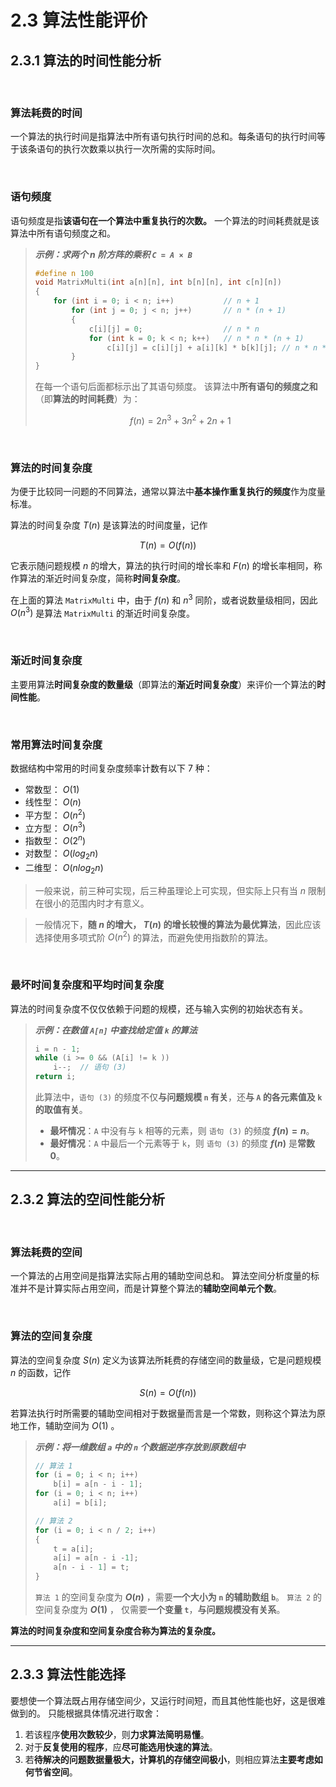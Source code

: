 # 2.3 算法性能评价

## 2.3.1 算法的时间性能分析

<br>

### 算法耗费的时间
一个算法的执行时间是指算法中所有语句执行时间的总和。每条语句的执行时间等于该条语句的执行次数乘以执行一次所需的实际时间。

<br>

### 语句频度
语句频度是指**该语句在一个算法中重复执行的次数。**
一个算法的时间耗费就是该算法中所有语句频度之和。

> ***示例：求两个 n 阶方阵的乘积 `C = A × B`***
> ```c
> #define n 100
> void MatrixMulti(int a[n][n], int b[n][n], int c[n][n])
> {
>     for (int i = 0; i < n; i++)           // n + 1
>         for (int j = 0; j < n; j++)       // n * (n + 1)
>         {
>             c[i][j] = 0;                  // n * n
>             for (int k = 0; k < n; k++)   // n * n * (n + 1)
>                 c[i][j] = c[i][j] + a[i][k] * b[k][j]; // n * n * n
>         }
> }
> ```
> 在每一个语句后面都标示出了其语句频度。
> 该算法中**所有语句的频度之和**（即**算法的时间耗费**）为：
>
> $$f(n) = 2n^3 + 3n^2 + 2n + 1$$

<br>

### 算法的时间复杂度
为便于比较同一问题的不同算法，通常以算法中**基本操作重复执行的频度**作为度量标准。

算法的时间复杂度 $T(n)$ 是该算法的时间度量，记作

$$T(n) = O(f(n))$$

它表示随问题规模 $n$ 的增大，算法的执行时间的增长率和 $F(n)$ 的增长率相同，称作算法的渐近时间复杂度，简称**时间复杂度**。

在上面的算法 `MatrixMulti` 中，由于 $f(n)$ 和 $n^3$ 同阶，或者说数量级相同，因此 $O(n^3)$ 是算法 `MatrixMulti` 的渐近时间复杂度。

<br>

### 渐近时间复杂度
主要用算法**时间复杂度的数量级**（即算法的**渐近时间复杂度**）来评价一个算法的**时间性能**。

<br>

### 常用算法时间复杂度
数据结构中常用的时间复杂度频率计数有以下 7 种：
- 常数型： $O(1)$
- 线性型： $O(n)$
- 平方型： $O(n^2)$
- 立方型： $O(n^3)$
- 指数型： $O(2^n)$
- 对数型： $O(log_2n)$
- 二维型： $O(nlog_2n)$

> 一般来说，前三种可实现，后三种虽理论上可实现，但实际上只有当 $n$ 限制在很小的范围内时才有意义。

> 一般情况下，**随 $n$ 的增大， $T(n)$ 的增长较慢的算法为最优算法**，因此应该选择使用多项式阶 $O(n^2)$ 的算法，而避免使用指数阶的算法。

<br>

### 最坏时间复杂度和平均时间复杂度
算法的时间复杂度不仅仅依赖于问题的规模，还与输入实例的初始状态有关。
> ***示例：在数值 `A[n]` 中查找给定值 `k` 的算法***
> ```c
> i = n - 1;
> while (i >= 0 && (A[i] != k ))
>     i--;  // 语句 (3)
> return i;
> ```
> 此算法中，`语句 (3)` 的频度不仅**与问题规模 `n` 有关**，还**与 `A` 的各元素值及 `k` 的取值有关**。
> - **最坏情况**：`A` 中没有与 `k` 相等的元素，则 `语句 (3)` 的频度 **$f(n) = n$**。
> - **最好情况**：`A` 中最后一个元素等于 `k`，则 `语句 (3)` 的频度 **$f(n)$** 是**常数 $0$**。


---


## 2.3.2 算法的空间性能分析

<br>

### 算法耗费的空间
一个算法的占用空间是指算法实际占用的辅助空间总和。
算法空间分析度量的标准并不是计算实际占用空间，而是计算整个算法的**辅助空间单元个数**。

<br>

### 算法的空间复杂度
算法的空间复杂度 $S(n)$ 定义为该算法所耗费的存储空间的数量级，它是问题规模 $n$ 的函数，记作

$$S(n) = O(f(n))$$

若算法执行时所需要的辅助空间相对于数据量而言是一个常数，则称这个算法为原地工作，辅助空间为 $O(1)$ 。

> ***示例：将一维数组 `a` 中的 `n` 个数据逆序存放到原数组中***
> ```c
> // 算法 1
> for (i = 0; i < n; i++)
>     b[i] = a[n - i - 1];
> for (i = 0; i < n; i++)
>     a[i] = b[i];
> ```
> ```c
> // 算法 2
> for (i = 0; i < n / 2; i++)
> {
>     t = a[i];
>     a[i] = a[n - i -1];
>     a[n - i - 1] = t;
> }
> ```
> `算法 1` 的空间复杂度为 **$O(n)$** ，需要**一个大小为 `n` 的辅助数组 `b`**。
> `算法 2` 的空间复杂度为 **$O(1)$** ， 仅需要**一个变量 `t`**，**与问题规模没有关系**。

**算法的时间复杂度和空间复杂度合称为算法的复杂度。**


---


## 2.3.3 算法性能选择
要想使一个算法既占用存储空间少，又运行时间短，而且其他性能也好，这是很难做到的。
只能根据具体情况进行取舍：
1. 若该程序**使用次数较少**，则**力求算法简明易懂**。
2. 对于**反复使用的程序**，应**尽可能选用快速的算法**。
3. 若**待解决的问题数据量极大，计算机的存储空间极小**，则相应算法**主要考虑如何节省空间**。
